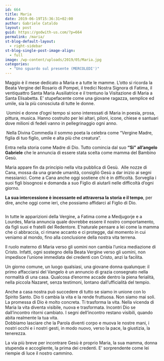 ```yaml
---
id: 664
title: Maria
date: 2019-06-19T15:36:31+02:00
author: Gabriele Cataldo
layout: post
guid: https://godwith-us.com/?p=664
permalink: /maria/
st-blog-default-layout:
  - right-sidebar
st-blog-single-post-image-align:
  - full
image: /wp-content/uploads/2019/05/Maria.jpg
categories:
  - "Uno sguardo sul presente (MERCOLEDI')"
---
```

Maggio è il mese dedicato a Maria e a tutte le mamme. L’otto si ricorda la Beata Vergine del Rosario di Pompei, il tredici Nostra Signora di Fatima, il ventiquattro Santa Maria Ausiliatrice e il trentuno la Visitazione di Maria a Santa Elisabetta. E’ stupefacente come una giovane ragazza, semplice ed umile, sia la più conosciuta di tutte le donne.

&nbsp;Uomini e donne d’ogni tempo si sono interessati di Maria in poesia, prosa, pittura, musica. Hanno costruito per lei altari, piloni, icone, chiese e santuari dove milioni di fedeli vanno in pellegrinaggio ogni anno.

&nbsp;Nella Divina Commedia il sommo poeta la celebra come “Vergine Madre, figlia di tuo figlio, umile e alta più che creatura”.

Entra nella storia come Madre di Dio. Tutto comincia dal suo **“Si”** **all’angelo Gabriele** che le annuncia di essere stata scelta come mamma del Bambino Gesù.

Maria appare fin da principio nella vita pubblica di Gesù. &nbsp;Alle nozze di Cana, mossa da una grande umanità, consigliò Gesù a dar inizio ai segni messianici. Come a Cana anche oggi sostiene chi è in difficoltà. Sorveglia i suoi figli bisognosi e domanda a suo Figlio di aiutarli nelle difficoltà d’ogni giorno.

**La sua intercessione è incessante ed attraversa la storia e il tempo**, per dire, anche oggi come ieri, che possiamo affidarci al Figlio di Dio.

<div class="wp-block-image">
  <figure class="aligncenter"><img src="https://godwith-us.com/wp-content/uploads/2019/05/Maria2.jpg" alt="" class="wp-image-667" /></figure>
</div>

In tutte le apparizioni della Vergine, a Fatima come a Medjugorje e a Lourdes, Maria annuncia quale dovrebbe essere il nostro comportamento, da figli suoi e fratelli del Redentore. E’naturale pensare a lei come la mamma che ci abbraccia, ci rimane accanto e ci protegge, dal momento in cui veniamo al mondo, fino alla conclusione della nostra vita terrena.

Il ruolo materno di Maria verso gli uomini non cambia l’unica mediazione di Cristo. Infatti, ogni sostegno della Beata Vergine verso gli uomini, non impedisce l’unione immediata dei credenti con Cristo, anzi la facilita. 

Un giorno comune, un luogo qualsiasi, una giovane donna qualunque: il primo affacciarsi del Vangelo è un annuncio di grazia consegnato nella normalità di una casa. Qualcosa d’enorme accade dentro la piena ferialità, nella piccola Nazaret, senza testimoni, lontano dall’ufficialità del tempio. 

Anche a casa nostra può succedere di tutto se siamo in unione con lo Spirito Santo. Dio ti cambia la vita e la rende fruttuosa. Non siamo mai soli. La promessa di Dio è molto concreta. Ti trasforma la vita. Nella vicenda di Maria la vita diventa visibile, nuova e trasformata. Incontri Dio se dall&#8217;incontro ritorni cambiato. I segni dell&#8217;incontro restano visibili, quando abita realmente la tua vita.  
Dobbiamo lasciare che la Parola diventi corpo e muova le nostre mani, i nostri occhi e i nostri gesti, in modo nuovo, verso la pace, la giustizia, la tenerezza.

La via più breve per incontrare Gesù è proprio Maria, la sua mamma, donna stupenda e accogliente, la prima dei credenti. E’ sorprendente come lei riempie di luce il nostro cammino.